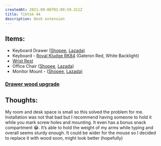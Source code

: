 ```yaml
---
createdAt: 2021-09-06T02:09:59.311Z
title: Tiktok 44
description: Desk extension
---
```

## Items:

* Keyboard Drawer ([Shopee](https://shp.ee/kjx6v5j), [Lazada)](https://c.lazada.com.ph/t/c.0I39wB?url=https%3A%2F%2Fwww.lazada.com.ph%2Fproducts%2Fkeyboard-tray-with-slide-i1893349593-s8033362912.html&sub_aff_id=site)
* Keyboard - [Royal Kludge RK84](https://shp.ee/j634u2t) (Gateron Red, White Backlight)
* [Wrist Rest](https://shp.ee/psc97gt)
* Office Chair ([Shopee](https://shp.ee/igqnu8t), [Lazada](https://c.lazada.com.ph/t/c.0rSHfP?url=https%3A%2F%2Fwww.lazada.com.ph%2Fproducts%2Fwwwcom-office-chair-mesh-computer-chair-with-lumbar-support-armrest-mid-back-rolling-swivel-adjustable-i1653830630-s7107774799.html&sub_aff_id=site))
* Monitor Mount - ([Shopee](https://shp.ee/pgu7wxj), [Lazada)](https://c.lazada.com.ph/t/c.0I3zvK?url=https%3A%2F%2Fwww.lazada.com.ph%2Fproducts%2F14-42-cantilever-type-extend-swivel-and-revolve-monitor-tv-wall-mount-bracket-14-19-24-32-40-42-cp301-i261889054-s361814195.html&sub_aff_id=site)

### [Drawer wood upgrade](https://openinapp.co/url/b43a3)

## Thoughts:

My room and desk space is small so this solved the problem for me. Installation was not that bad but I recommend having someone to hold it while you mark screw holes and mounting. It even has a bonus snack compartment 😂. It’s able to hold the weight of my arms while typing and overall seems sturdy enough. It could be wider for the mouse so I decided to replace it with wood soon, might look better (hopefully)